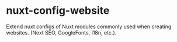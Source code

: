 # nuxt-config-website
Extend nuxt configs of Nuxt modules commonly used when creating websites. (Next SEO, GoogleFonts, I18n, etc.).
